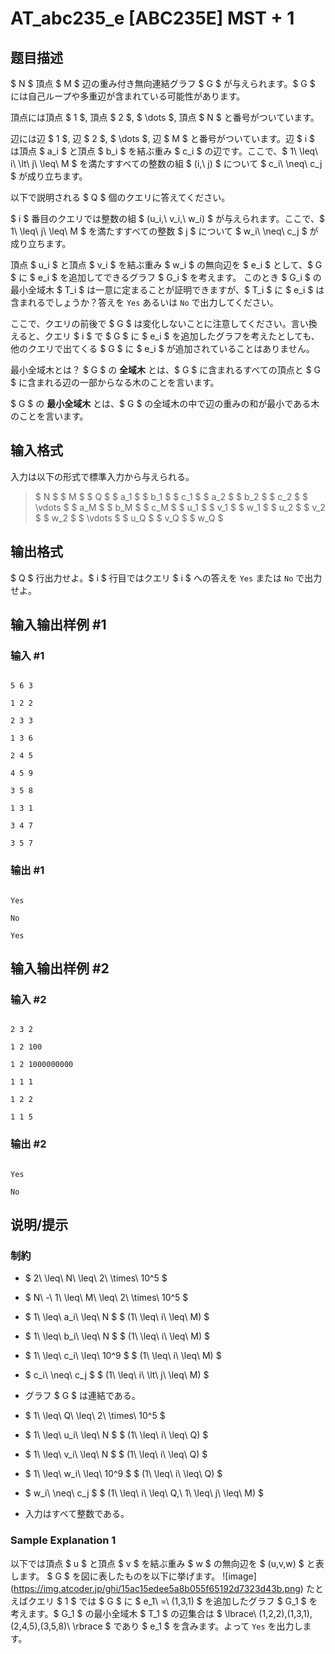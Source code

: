 # AT_abc235_e [ABC235E] MST + 1

## 题目描述

[problemUrl]: https://atcoder.jp/contests/abc235/tasks/abc235_e

$ N $ 頂点 $ M $ 辺の重み付き無向連結グラフ $ G $ が与えられます。$ G $ には自己ループや多重辺が含まれている可能性があります。  
 頂点には頂点 $ 1 $, 頂点 $ 2 $, $ \dots $, 頂点 $ N $ と番号がついています。  
 辺には辺 $ 1 $, 辺 $ 2 $, $ \dots $, 辺 $ M $ と番号がついています。辺 $ i $ は頂点 $ a_i $ と頂点 $ b_i $ を結ぶ重み $ c_i $ の辺です。ここで、$ 1\ \leq\ i\ \lt\ j\ \leq\ M $ を満たすすべての整数の組 $ (i,\ j) $ について $ c_i\ \neq\ c_j $ が成り立ちます。

以下で説明される $ Q $ 個のクエリに答えてください。  
 $ i $ 番目のクエリでは整数の組 $ (u_i,\ v_i,\ w_i) $ が与えられます。ここで、$ 1\ \leq\ j\ \leq\ M $ を満たすすべての整数 $ j $ について $ w_i\ \neq\ c_j $ が成り立ちます。   
 頂点 $ u_i $ と頂点 $ v_i $ を結ぶ重み $ w_i $ の無向辺を $ e_i $ として、$ G $ に $ e_i $ を追加してできるグラフ $ G_i $ を考えます。 このとき $ G_i $ の最小全域木 $ T_i $ は一意に定まることが証明できますが、$ T_i $ に $ e_i $ は含まれるでしょうか？答えを `Yes` あるいは `No` で出力してください。

ここで、クエリの前後で $ G $ は変化しないことに注意してください。言い換えると、クエリ $ i $ で $ G $ に $ e_i $ を追加したグラフを考えたとしても、他のクエリで出てくる $ G $ に $ e_i $ が追加されていることはありません。

 最小全域木とは？ $ G $ の **全域木** とは、$ G $ に含まれるすべての頂点と $ G $ に含まれる辺の一部からなる木のことを言います。  
 $ G $ の **最小全域木** とは、$ G $ の全域木の中で辺の重みの和が最小である木のことを言います。

## 输入格式

入力は以下の形式で標準入力から与えられる。

> $ N $ $ M $ $ Q $ $ a_1 $ $ b_1 $ $ c_1 $ $ a_2 $ $ b_2 $ $ c_2 $ $ \vdots $ $ a_M $ $ b_M $ $ c_M $ $ u_1 $ $ v_1 $ $ w_1 $ $ u_2 $ $ v_2 $ $ w_2 $ $ \vdots $ $ u_Q $ $ v_Q $ $ w_Q $

## 输出格式

$ Q $ 行出力せよ。$ i $ 行目ではクエリ $ i $ への答えを `Yes` または `No` で出力せよ。

## 输入输出样例 #1

### 输入 #1

```
5 6 3
1 2 2
2 3 3
1 3 6
2 4 5
4 5 9
3 5 8
1 3 1
3 4 7
3 5 7
```

### 输出 #1

```
Yes
No
Yes
```

## 输入输出样例 #2

### 输入 #2

```
2 3 2
1 2 100
1 2 1000000000
1 1 1
1 2 2
1 1 5
```

### 输出 #2

```
Yes
No
```

## 说明/提示

### 制約

- $ 2\ \leq\ N\ \leq\ 2\ \times\ 10^5 $
- $ N\ -\ 1\ \leq\ M\ \leq\ 2\ \times\ 10^5 $
- $ 1\ \leq\ a_i\ \leq\ N $ $ (1\ \leq\ i\ \leq\ M) $
- $ 1\ \leq\ b_i\ \leq\ N $ $ (1\ \leq\ i\ \leq\ M) $
- $ 1\ \leq\ c_i\ \leq\ 10^9 $ $ (1\ \leq\ i\ \leq\ M) $
- $ c_i\ \neq\ c_j $ $ (1\ \leq\ i\ \lt\ j\ \leq\ M) $
- グラフ $ G $ は連結である。
- $ 1\ \leq\ Q\ \leq\ 2\ \times\ 10^5 $
- $ 1\ \leq\ u_i\ \leq\ N $ $ (1\ \leq\ i\ \leq\ Q) $
- $ 1\ \leq\ v_i\ \leq\ N $ $ (1\ \leq\ i\ \leq\ Q) $
- $ 1\ \leq\ w_i\ \leq\ 10^9 $ $ (1\ \leq\ i\ \leq\ Q) $
- $ w_i\ \neq\ c_j $ $ (1\ \leq\ i\ \leq\ Q,\ 1\ \leq\ j\ \leq\ M) $
- 入力はすべて整数である。

### Sample Explanation 1

以下では頂点 $ u $ と頂点 $ v $ を結ぶ重み $ w $ の無向辺を $ (u,v,w) $ と表します。 $ G $ を図に表したものを以下に挙げます。 !\[image\](https://img.atcoder.jp/ghi/15ac15edee5a8b055f65192d7323d43b.png) たとえばクエリ $ 1 $ では $ G $ に $ e_1\ =\ (1,3,1) $ を追加したグラフ $ G_1 $ を考えます。$ G_1 $ の最小全域木 $ T_1 $ の辺集合は $ \lbrace\ (1,2,2),(1,3,1),(2,4,5),(3,5,8)\ \rbrace $ であり $ e_1 $ を含みます。よって `Yes` を出力します。